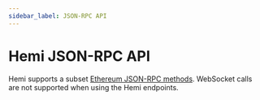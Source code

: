 ```yaml
---
sidebar_label: JSON-RPC API
---
```


# Hemi JSON-RPC API

Hemi supports a subset [Ethereum JSON-RPC methods](../../ethereum/json-rpc-methods/index.md). WebSocket calls
are not supported when using the Hemi endpoints.
